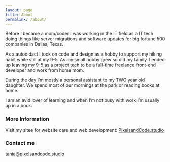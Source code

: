```yaml
---
layout: page
title: About
permalink: /about/
---
```


Before I became a mom/coder I was working in the IT field as a IT tech doing things like server migrations and software updates for big fortune 500 companies in Dallas, Texas.  

As a autodidact I took on code and design as a hobby to support my hiking habit while still at my 9-5. As my small hobby grew so did my family. I ended up leaving my 9-5 as a project tech to be a full-time freelance front-end developer and work from home mom. 

During the day I’m mostly a personal assistant to my TWO year old daughter. We spend most of our mornings at the park or reading books at home. 

I am an avid lover of learning and when I’m not busy with work i’m usually up in a book.


### More Information

Visit my sitee for website care and web development:
[PixelsandCode.studio](https://pixelsandcode.studio/) 
### Contact me

[tania@pixelsandcode.studio](mailto:tania@pixelsandcode.studio)
